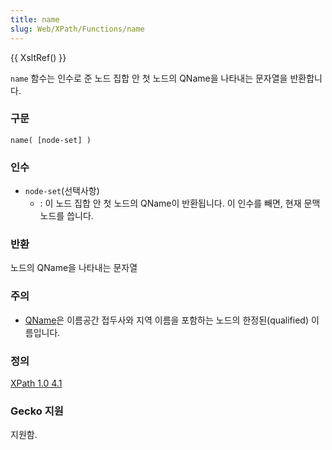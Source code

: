 ```yaml
---
title: name
slug: Web/XPath/Functions/name
---
```


{{ XsltRef() }}

`name` 함수는 인수로 준 노드 집합 안 첫 노드의 QName을 나타내는 문자열을 반환합니다.

### 구문

```
name( [node-set] )
```

### 인수

- `node-set`(선택사항)
  - : 이 노드 집합 안 첫 노드의 QName이 반환됩니다. 이 인수를 빼면, 현재 문맥 노드를 씁니다.

### 반환

노드의 QName을 나타내는 문자열

### 주의

- [QName](http://www.w3.org/TR/REC-xml-names/#NT-QName)은 이름공간 접두사와 지역 이름을 포함하는 노드의 한정된(qualified) 이름입니다.

### 정의

[XPath 1.0 4.1](http://www.w3.org/TR/xpath#function-local-name)

### Gecko 지원

지원함.
